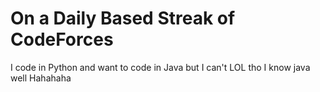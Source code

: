# On a Daily Based Streak of CodeForces

I code in Python and want to code in Java but I can't LOL tho I know java well Hahahaha
